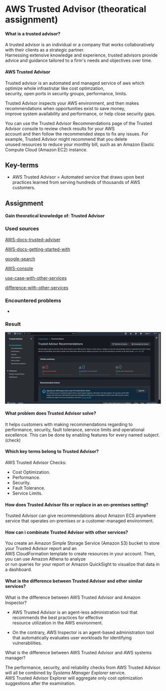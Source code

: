 # AWS Trusted Advisor (theoratical assignment)  
#### What is a trusted advisor?  
A trusted advisor is an individual or a company that works collaboratively with their clients as a strategic partner.   
Harnessing extensive knowledge and experience, trusted advisors provide advice and guidance tailored to a firm's needs and objectives over time.    

#### AWS Trusted Advisor
Trusted advisor is an automated and managed service of aws which optimize whole infrastrutar like cost optimzation,    
security, open ports in security groups, performance, limits.  

Trusted Advisor inspects your AWS environment, and then makes recommendations when opportunities exist to save money,   
improve system availability and performance, or help close security gaps.   

You can use the Trusted Advisor Recommendations page of the Trusted Advisor console to review check results for your AWS   
account and then follow the recommended steps to fix any issues. For example, Trusted Advisor might recommend that you delete   
unused resources to reduce your monthly bill, such as an Amazon Elastic Compute Cloud (Amazon EC2) instance.  

## Key-terms  
* AWS Trusted Advisor = Automated service that draws upon best practices learned from serving hundreds of thousands of AWS customers.

## Assignment  
#### Gain theoratical knowledge of: Trusted Advisor    

### Used sources  
[AWS-docs-trusted-adviser](https://docs.aws.amazon.com/awssupport/latest/user/trusted-advisor.html) 

[AWS-docs-getting-started-with](https://docs.aws.amazon.com/awssupport/latest/user/get-started-with-aws-trusted-advisor.html#view-check-categories)  

[google-search](https://www.google.com/search?client=firefox-b-d&q=is+trusted+advisor+a+software+program)  

[AWS-console](https://us-east-1.console.aws.amazon.com/trustedadvisor/home?region=eu-central-1#/dashboard)    

[use-case-with-other-services](https://docs.aws.amazon.com/awssupport/latest/user/use-other-aws-services-with-trusted-advisor-reports.html)  

[difference-with-other-services](https://www.google.com/search?client=firefox-b-d&q=with+what+other+aws+services+can+you+compare+trusted+advisor)  

### Encountered problems  
-  

### Result  
![trusted-advisor](../00_includes/AWS-03/AWS-5.0-trusted-advisor.png)  

#### What problem does Trusted Advisor solve?   
It helps customers with making recommendations regarding to performance, security, fault tolerance, service limits and operational   
excellence. This can be done by enabling features for every named subject. (check)  

#### Which key terms belong to Trusted Advisor?   
AWS Trusted Advisor Checks:  
* Cost Optimization.  
* Performance.  
* Security.  
* Fault Tolerance.  
* Service Limits.  

#### How does Trusted Advisor fits or replace in an on-premises setting?  
Trusted Advisor can give recommendations about Amazon ECS anywhere service that operates on-premises or a customer-managed environment.  

#### How can i combinate Trusted Advisor with other services?    
You create an Amazon Simple Storage Service (Amazon S3) bucket to store your Trusted Advisor report and an   
AWS CloudFormation template to create resources in your account. Then, you can use Amazon Athena to analyze   
or run queries for your report or Amazon QuickSight to visualize that data in a dashboard.  

#### What is the difference between Trusted Advisor and other similar services?   
What is the difference between AWS Trusted Advisor and Amazon Inspector?

* AWS Trusted Advisor is an agent-less administration tool that recommends the best practices for effective     
resource utilization in the AWS environment.   

* On the contrary, AWS Inspector is an agent-based administration tool   
that automatically evaluates user workloads for identifying vulnerabilities.    

What is the difference between AWS Trusted Advisor and AWS systems manager?

The performance, security, and reliability checks from AWS Trusted Advisor will all be combined by *Systems Manager Explorer* service.   
AWS Trusted Advisor Explorer will aggregate only cost optimization suggestions after the examination.  
